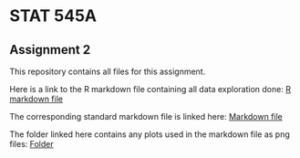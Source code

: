 # STAT 545A

## Assignment 2

This repository contains all files for this assignment.

Here is a link to the R markdown file containing all data exploration done: [R markdown file](https://github.com/STAT545-UBC-students/hw02-curtis77/blob/master/Gapminder-Exploration.Rmd)

The corresponding standard markdown file is linked here: [Markdown file](https://github.com/STAT545-UBC-students/hw02-curtis77/blob/master/Gapminder-Exploration.md)

The folder linked here contains any plots used in the markdown file as png files: [Folder](https://github.com/STAT545-UBC-students/hw02-curtis77/blob/master/Gapminder-Exploration_files/figure-html)